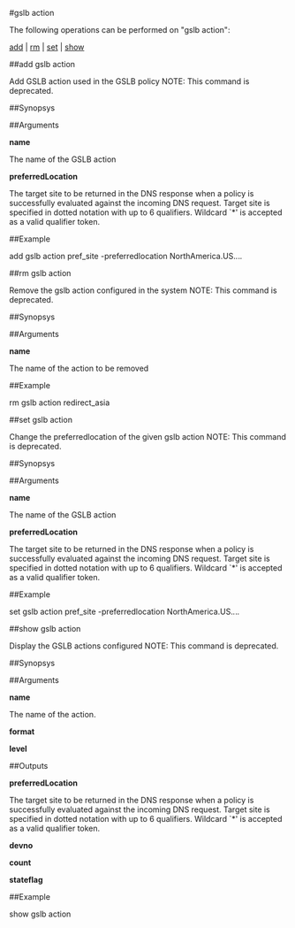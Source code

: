 #gslb action

The following operations can be performed on "gslb action":


[add](#add-gslb-action) | [rm](#rm-gslb-action) | [set](#set-gslb-action) | [show](#show-gslb-action)

##add gslb action

Add GSLB action used in the GSLB policy NOTE: This command is deprecated.


##Synopsys




##Arguments

<b>name</b>
The name of the GSLB action

<b>preferredLocation</b>
The target site to be returned in the DNS response when a policy is successfully evaluated against the incoming DNS request. Target site is specified in dotted notation with up to 6 qualifiers. Wildcard `*' is accepted as a valid qualifier token.



##Example

add gslb action pref_site -preferredlocation NorthAmerica.US.*.*.*.*

##rm gslb action

Remove the gslb action configured in the system NOTE: This command is deprecated.


##Synopsys




##Arguments

<b>name</b>
The name of the action to be removed



##Example

rm gslb action redirect_asia

##set gslb action

Change the preferredlocation of the given gslb action NOTE: This command is deprecated.


##Synopsys




##Arguments

<b>name</b>
The name of the GSLB action

<b>preferredLocation</b>
The target site to be returned in the DNS response when a policy is successfully evaluated against the incoming DNS request. Target site is specified in dotted notation with up to 6 qualifiers. Wildcard `*' is accepted as a valid qualifier token.



##Example

set gslb action pref_site -preferredlocation NorthAmerica.US.*.*.*.*

##show gslb action

Display the GSLB actions configured NOTE: This command is deprecated.


##Synopsys




##Arguments

<b>name</b>
The name of the action.

<b>format</b>

<b>level</b>



##Outputs

<b>preferredLocation</b>
The target site to be returned in the DNS response when a policy is successfully evaluated against the incoming DNS request. Target site is specified in dotted notation with up to 6 qualifiers. Wildcard `*' is accepted as a valid qualifier token.

<b>devno</b>

<b>count</b>

<b>stateflag</b>



##Example

show gslb action

